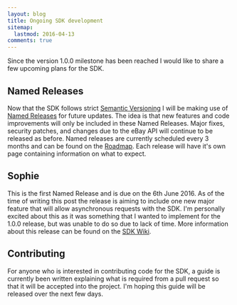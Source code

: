 ```yaml
---
layout: blog
title: Ongoing SDK development
sitemap:
  lastmod: 2016-04-13
comments: true
---
```


Since the version 1.0.0 milestone has been reached I would like to share a few upcoming plans for the SDK.

## Named Releases

Now that the SDK follows strict [Semantic Versioning](http://semver.org/) I will be making use of [Named Releases](https://medium.com/javascript-scene/software-versions-are-broken-3d2dc0da0783#.92j97r629) for future updates. The idea is that new features and code improvements will only be included in these Named Releases. Major fixes, security patches, and changes due to the eBay API will continue to be released as before. Named releases are currently scheduled every 3 months and can be found on the [Roadmap](https://github.com/davidtsadler/ebay-sdk-php/wiki/Roadmap). Each release will have it's own page containing information on what to expect.

## Sophie

This is the first Named Release and is due on the 6th June 2016. As of the time of writing this post the release is aiming to include one new major feature that will allow asynchronous requests with the SDK. I'm personally excited about this as it was something that I wanted to implement for the 1.0.0 release, but was unable to do so due to lack of time. More information about this release can be found on the [SDK Wiki](https://github.com/davidtsadler/ebay-sdk-php/wiki/Sophie).

## Contributing

For anyone who is interested in contributing code for the SDK, a guide is currently been written explaining what is required from a pull request so that it will be accepted into the project. I'm hoping this guide will be released over the next few days.

